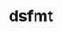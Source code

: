 ---
title: "dsfmt"
layout: cache
categories: [package, develop-2025-01-12]
meta: {"versions": ["2.2.5"], "compilers": ["gcc@=11.4.0"], "oss": ["ubuntu22.04"], "platforms": ["linux"], "targets": ["x86_64_v3"], "stacks": ["e4s", "root", "tutorial"], "num_specs": 1, "num_specs_by_stack": {"root": 1, "tutorial": 1, "e4s": 1}}
spec_details: [{"hash": "g6zsmwqir3kaccgaouatbwx6pw7vcyje", "compiler": "gcc@=11.4.0", "versions": ["2.2.5"], "os": "ubuntu22.04", "platform": "linux", "target": "x86_64_v3", "variants": ["build_system=makefile", "patches=b79624c"], "stacks": ["root", "tutorial", "e4s"], "size": "-", "tarball": "https://binaries.spack.io/develop-2025-01-12/build_cache/linux-ubuntu22.04-x86_64_v3/gcc-11.4.0/dsfmt-2.2.5/linux-ubuntu22.04-x86_64_v3-gcc-11.4.0-dsfmt-2.2.5-g6zsmwqir3kaccgaouatbwx6pw7vcyje.spack"}]
---